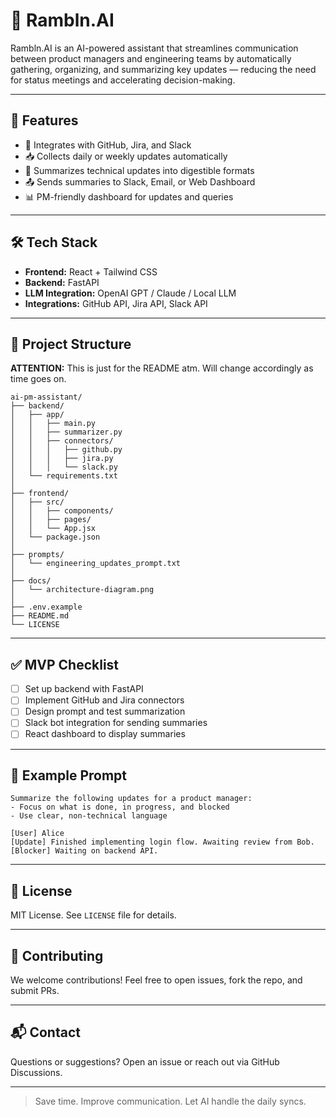 # 🤖 Rambln.AI

Rambln.AI is an AI-powered assistant that streamlines communication between product managers and engineering teams by automatically gathering, organizing, and summarizing key updates — reducing the need for status meetings and accelerating decision-making.

---

## 🚀 Features

- 🔌 Integrates with GitHub, Jira, and Slack
- 📥 Collects daily or weekly updates automatically
- 🧠 Summarizes technical updates into digestible formats
- 📤 Sends summaries to Slack, Email, or Web Dashboard
- 📊 PM-friendly dashboard for updates and queries

---

## 🛠️ Tech Stack

- **Frontend:** React + Tailwind CSS
- **Backend:** FastAPI
- **LLM Integration:** OpenAI GPT / Claude / Local LLM
- **Integrations:** GitHub API, Jira API, Slack API

---

## 📁 Project Structure

**ATTENTION:** This is just for the README atm. Will change accordingly as time goes on.
```
ai-pm-assistant/
├── backend/
│   ├── app/
│   │   ├── main.py
│   │   ├── summarizer.py
│   │   ├── connectors/
│   │   │   ├── github.py
│   │   │   ├── jira.py
│   │   │   └── slack.py
│   └── requirements.txt
│
├── frontend/
│   ├── src/
│   │   ├── components/
│   │   ├── pages/
│   │   └── App.jsx
│   └── package.json
│
├── prompts/
│   └── engineering_updates_prompt.txt
│
├── docs/
│   └── architecture-diagram.png
│
├── .env.example
├── README.md
└── LICENSE
```

---

## ✅ MVP Checklist

- [ ] Set up backend with FastAPI
- [ ] Implement GitHub and Jira connectors
- [ ] Design prompt and test summarization
- [ ] Slack bot integration for sending summaries
- [ ] React dashboard to display summaries

---

## 📌 Example Prompt

```text
Summarize the following updates for a product manager:
- Focus on what is done, in progress, and blocked
- Use clear, non-technical language

[User] Alice
[Update] Finished implementing login flow. Awaiting review from Bob.
[Blocker] Waiting on backend API.
```

---

## 📜 License

MIT License. See `LICENSE` file for details.

---

## 🙌 Contributing

We welcome contributions! Feel free to open issues, fork the repo, and submit PRs.

---

## 📬 Contact

Questions or suggestions? Open an issue or reach out via GitHub Discussions.

---

> Save time. Improve communication. Let AI handle the daily syncs.

